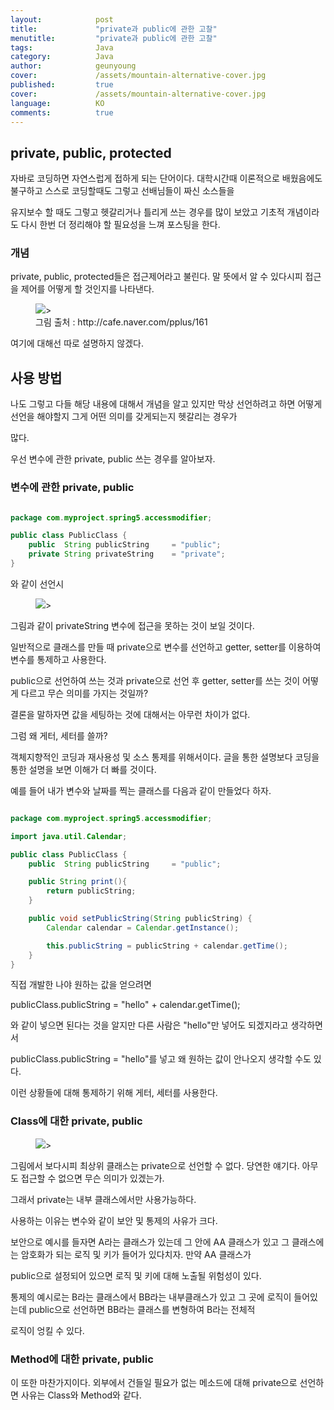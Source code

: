 ```yaml
---
layout:            post
title:             "private과 public에 관한 고찰"
menutitle:         "private과 public에 관한 고찰"
tags:              Java
category:          Java
author:            geunyoung
cover:             /assets/mountain-alternative-cover.jpg
published:         true
cover:             /assets/mountain-alternative-cover.jpg
language:          KO
comments:          true
---
```


## private, public, protected

자바로 코딩하면 자연스럽게 접하게 되는 단어이다. 대학시간때 이론적으로 배웠음에도 불구하고 스스로 코딩할때도 그렇고 선배님들이 짜신 소스들을

유지보수 할 때도 그렇고 헷갈리거나 틀리게 쓰는 경우를 많이 보았고 기초적 개념이라도 다시 한번 더 정리해야 할 필요성을 느껴 포스팅을 한다.


### 개념

private, public, protected들은 접근제어라고 불린다. 말 뜻에서 알 수 있다시피 접근을 제어를 어떻게 할 것인지를 나타낸다.

<aside>
<figure>
<img src="{{ "/media/img/Java/private.PNG" | absolute_url }}" />>
<figcaption>그림 출처 : http://cafe.naver.com/pplus/161</figcaption>
</figure>
</aside>


여기에 대해선 따로 설명하지 않겠다.


## 사용 방법

나도 그렇고 다들 해당 내용에 대해서 개념을 알고 있지만 막상 선언하려고 하면 어떻게 선언을 해야할지 그게 어떤 의미를 갖게되는지 헷갈리는 경우가

많다.

우선 변수에 관한 private, public 쓰는 경우를 알아보자. 


### 변수에 관한 private, public

```java

package com.myproject.spring5.accessmodifier;

public class PublicClass {
	public 	String publicString 	= "public";
	private String privateString 	= "private";
}

```

와 같이 선언시

<aside>
<figure>
<img src="{{ "/media/img/Java/private2.PNG" | absolute_url }}" />>
</figure>
</aside>

그림과 같이 privateString 변수에 접근을 못하는 것이 보일 것이다.

일반적으로 클래스를 만들 때 private으로 변수를 선언하고 getter, setter를 이용하여 변수를 통제하고 사용한다.

public으로 선언하여 쓰는 것과 private으로 선언 후 getter, setter를 쓰는 것이 어떻게 다르고 무슨 의미를 가지는 것일까?

결론을 말하자면 값을 세팅하는 것에 대해서는 아무런 차이가 없다.

그럼 왜 게터, 세터를 쓸까?
 
객체지향적인 코딩과 재사용성 및 소스 통제를 위해서이다. 글을 통한 설명보다 코딩을 통한 설명을 보면 이해가 더 빠를 것이다.

예를 들어 내가 변수와 날짜를 찍는 클래스를 다음과 같이 만들었다 하자.

```java

package com.myproject.spring5.accessmodifier;

import java.util.Calendar;

public class PublicClass {
	public 	String publicString 	= "public";	

	public String print(){
		return publicString;
	}

	public void setPublicString(String publicString) {
		Calendar calendar = Calendar.getInstance();

		this.publicString = publicString + calendar.getTime();
	}
}

```

직접 개발한 나야 원하는 값을 얻으려면 

publicClass.publicString = "hello" + calendar.getTime();

와 같이 넣으면 된다는 것을 알지만 다른 사람은 "hello"만 넣어도 되겠지라고 생각하면서

publicClass.publicString = "hello"를 넣고 왜 원하는 값이 안나오지 생각할 수도 있다.

이런 상황들에 대해 통제하기 위해 게터, 세터를 사용한다.


### Class에 대한 private, public

<aside>
<figure>
<img src="{{ "/media/img/Java/private3.PNG" | absolute_url }}" />>
</figure>
</aside>

그림에서 보다시피 최상위 클래스는 private으로 선언할 수 없다. 당연한 얘기다. 아무도 접근할 수 없으면 무슨 의미가 있겠는가.

그래서 private는 내부 클래스에서만 사용가능하다.

사용하는 이유는 변수와 같이 보안 및 통제의 사유가 크다.

보안으로 예시를 들자면 A라는 클래스가 있는데 그 안에 AA 클래스가 있고 그 클래스에는 암호화가 되는 로직 및 키가 들어가 있다치자. 만약 AA 클래스가

public으로 설정되어 있으면 로직 및 키에 대해 노출될 위험성이 있다.

통제의 예시로는 B라는 클래스에서 BB라는 내부클래스가 있고 그 곳에 로직이 들어있는데 public으로 선언하면 BB라는 클래스를 변형하여 B라는 전체적

로직이 엉킬 수 있다.


### Method에 대한 private, public

이 또한 마찬가지이다. 외부에서 건들일 필요가 없는 메소드에 대해 private으로 선언하면 사유는 Class와 Method와 같다.


